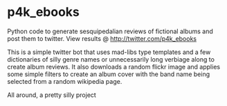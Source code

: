 # p4k_ebooks
Python code to generate sesquipedalian reviews of fictional albums and post them to twitter. View results @ http://twitter.com/p4k_ebooks

This is a simple twitter bot that uses mad-libs type templates and a few dictionaries of silly genre names or unnecessarily long verbiage along to create album reviews. It also downloads a random flickr image and applies some simple filters to create an album cover with the band name being selected from a random wikipedia page. 

All around, a pretty silly project
